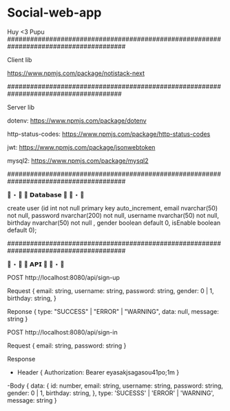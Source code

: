 # Social-web-app
Huy <3 Pupu
#######################################################################################

Client lib

https://www.npmjs.com/package/notistack-next

######################################################################################

Server lib

dotenv: https://www.npmjs.com/package/dotenv

http-status-codes: https://www.npmjs.com/package/http-status-codes

jwt: https://www.npmjs.com/package/jsonwebtoken

mysql2: https://www.npmjs.com/package/mysql2 

#######################################################################################

🍩 ⋆ 🍡  🎀  𝗗𝗮𝘁𝗮𝗯𝗮𝘀𝗲  🎀  🍡 ⋆ 🍩

create user (id int not null primary key auto_increment, email nvarchar(50) not null, password nvarchar(200) not null, username nvarchar(50) not null, birthday nvarchar(50) not null , gender boolean default 0, isEnable boolean default 0);

#######################################################################################

🍩 ⋆ 🍡  🎀 𝗔𝗣𝗜  🎀  🍡 ⋆ 🍩

POST http://localhost:8080/api/sign-up 

Request {
  email: string,
  username: string,
  password: string,
  gender: 0 | 1,
  birthday: string,
}

Reponse {
  type: "SUCCESS" | "ERROR" | "WARNING",
  data: null,
  message: string
}


POST http://localhost:8080/api/sign-in

Request {
  email: string,
  password: string
}

Response
- Header {
Authorization: Bearer eyasakjsagasou41po;1m
}

-Body {
  data: {
      id: number,
      email: string,
      username: string,
      password: string,
      gender: 0 | 1,
      birthday: string,
  },
  type: 'SUCESSS' | 'ERROR' | 'WARNING',
  message: string
}
